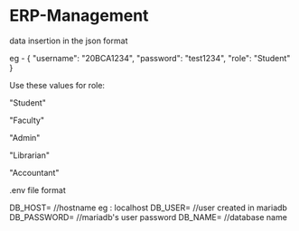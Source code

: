 # ERP-Management

data insertion in the json format

eg - 
{
  "username": "20BCA1234",
  "password": "test1234",
  "role": "Student"
}


Use these values for role:

"Student"

"Faculty"

"Admin"

"Librarian"

"Accountant"



.env file format

DB_HOST=   //hostname eg : localhost
DB_USER=   //user created in mariadb
DB_PASSWORD=  //mariadb's user password
DB_NAME=     //database name

